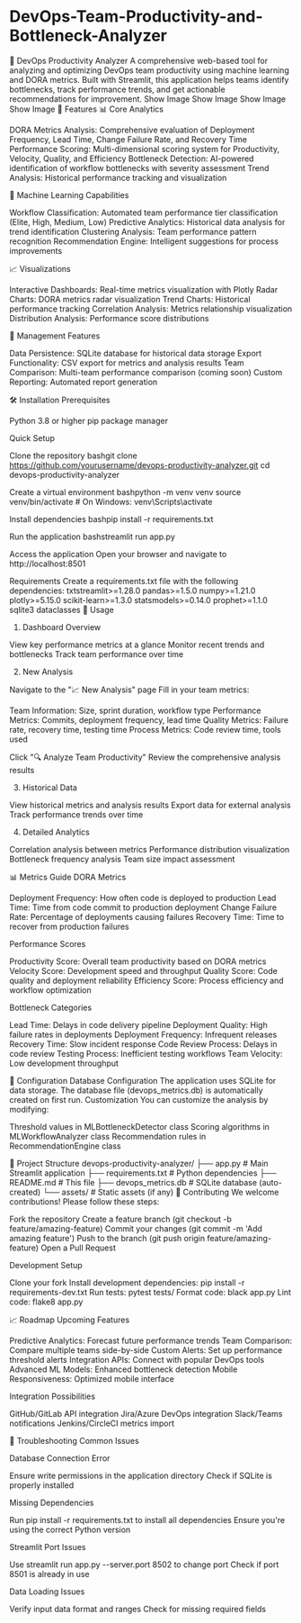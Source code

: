 # DevOps-Team-Productivity-and-Bottleneck-Analyzer
🚀 DevOps Productivity Analyzer
A comprehensive web-based tool for analyzing and optimizing DevOps team productivity using machine learning and DORA metrics. Built with Streamlit, this application helps teams identify bottlenecks, track performance trends, and get actionable recommendations for improvement.
Show Image
Show Image
Show Image
Show Image
🌟 Features
📊 Core Analytics

DORA Metrics Analysis: Comprehensive evaluation of Deployment Frequency, Lead Time, Change Failure Rate, and Recovery Time
Performance Scoring: Multi-dimensional scoring system for Productivity, Velocity, Quality, and Efficiency
Bottleneck Detection: AI-powered identification of workflow bottlenecks with severity assessment
Trend Analysis: Historical performance tracking and visualization

🤖 Machine Learning Capabilities

Workflow Classification: Automated team performance tier classification (Elite, High, Medium, Low)
Predictive Analytics: Historical data analysis for trend identification
Clustering Analysis: Team performance pattern recognition
Recommendation Engine: Intelligent suggestions for process improvements

📈 Visualizations

Interactive Dashboards: Real-time metrics visualization with Plotly
Radar Charts: DORA metrics radar visualization
Trend Charts: Historical performance tracking
Correlation Analysis: Metrics relationship visualization
Distribution Analysis: Performance score distributions

🔧 Management Features

Data Persistence: SQLite database for historical data storage
Export Functionality: CSV export for metrics and analysis results
Team Comparison: Multi-team performance comparison (coming soon)
Custom Reporting: Automated report generation

🛠️ Installation
Prerequisites

Python 3.8 or higher
pip package manager

Quick Setup

Clone the repository
bashgit clone https://github.com/yourusername/devops-productivity-analyzer.git
cd devops-productivity-analyzer

Create a virtual environment
bashpython -m venv venv
source venv/bin/activate  # On Windows: venv\Scripts\activate

Install dependencies
bashpip install -r requirements.txt

Run the application
bashstreamlit run app.py

Access the application
Open your browser and navigate to http://localhost:8501

Requirements
Create a requirements.txt file with the following dependencies:
txtstreamlit>=1.28.0
pandas>=1.5.0
numpy>=1.21.0
plotly>=5.15.0
scikit-learn>=1.3.0
statsmodels>=0.14.0
prophet>=1.1.0
sqlite3
dataclasses
🚀 Usage
1. Dashboard Overview

View key performance metrics at a glance
Monitor recent trends and bottlenecks
Track team performance over time

2. New Analysis

Navigate to the "📈 New Analysis" page
Fill in your team metrics:

Team Information: Size, sprint duration, workflow type
Performance Metrics: Commits, deployment frequency, lead time
Quality Metrics: Failure rate, recovery time, testing time
Process Metrics: Code review time, tools used


Click "🔍 Analyze Team Productivity"
Review the comprehensive analysis results

3. Historical Data

View historical metrics and analysis results
Export data for external analysis
Track performance trends over time

4. Detailed Analytics

Correlation analysis between metrics
Performance distribution visualization
Bottleneck frequency analysis
Team size impact assessment

📊 Metrics Guide
DORA Metrics

Deployment Frequency: How often code is deployed to production
Lead Time: Time from code commit to production deployment
Change Failure Rate: Percentage of deployments causing failures
Recovery Time: Time to recover from production failures

Performance Scores

Productivity Score: Overall team productivity based on DORA metrics
Velocity Score: Development speed and throughput
Quality Score: Code quality and deployment reliability
Efficiency Score: Process efficiency and workflow optimization

Bottleneck Categories

Lead Time: Delays in code delivery pipeline
Deployment Quality: High failure rates in deployments
Deployment Frequency: Infrequent releases
Recovery Time: Slow incident response
Code Review Process: Delays in code review
Testing Process: Inefficient testing workflows
Team Velocity: Low development throughput

🔧 Configuration
Database Configuration
The application uses SQLite for data storage. The database file (devops_metrics.db) is automatically created on first run.
Customization
You can customize the analysis by modifying:

Threshold values in MLBottleneckDetector class
Scoring algorithms in MLWorkflowAnalyzer class
Recommendation rules in RecommendationEngine class

📁 Project Structure
devops-productivity-analyzer/
├── app.py                 # Main Streamlit application
├── requirements.txt       # Python dependencies
├── README.md             # This file
├── devops_metrics.db     # SQLite database (auto-created)
└── assets/               # Static assets (if any)
🤝 Contributing
We welcome contributions! Please follow these steps:

Fork the repository
Create a feature branch (git checkout -b feature/amazing-feature)
Commit your changes (git commit -m 'Add amazing feature')
Push to the branch (git push origin feature/amazing-feature)
Open a Pull Request

Development Setup

Clone your fork
Install development dependencies: pip install -r requirements-dev.txt
Run tests: pytest tests/
Format code: black app.py
Lint code: flake8 app.py

📈 Roadmap
Upcoming Features

 Predictive Analytics: Forecast future performance trends
 Team Comparison: Compare multiple teams side-by-side
 Custom Alerts: Set up performance threshold alerts
 Integration APIs: Connect with popular DevOps tools
 Advanced ML Models: Enhanced bottleneck detection
 Mobile Responsiveness: Optimized mobile interface

Integration Possibilities

GitHub/GitLab API integration
Jira/Azure DevOps integration
Slack/Teams notifications
Jenkins/CircleCI metrics import

🐛 Troubleshooting
Common Issues

Database Connection Error

Ensure write permissions in the application directory
Check if SQLite is properly installed


Missing Dependencies

Run pip install -r requirements.txt to install all dependencies
Ensure you're using the correct Python version


Streamlit Port Issues

Use streamlit run app.py --server.port 8502 to change port
Check if port 8501 is already in use


Data Loading Issues

Verify input data format and ranges
Check for missing required fields




